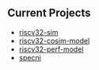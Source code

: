 ## Current Projects

- [riscv32-sim](https://github.com/ssayin/riscv32-sim)
- [riscv32-cosim-model](https://github.com/ssayin/riscv32-cosim-model)
- [riscv32-perf-model](https://github.com/ssayin/riscv32-perf-model)
- [specni](https://github.com/ssayin/specni)
